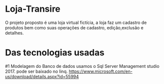 # Loja-Transire
O projeto proposto é uma loja virtual fictícia, a loja faz um cadastro de produtos bem como suas operações de cadastro, edição,exclusão e detalhes.

# Das tecnologias usadas
#1 Modelagem do Banco de dados usamos o Sql Server Management studio 2017.
pode ser baixado no linq. https://www.microsoft.com/en-us/download/details.aspx?id=55994


